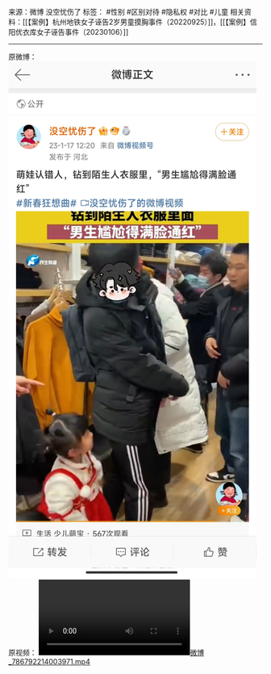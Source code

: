 来源：微博 没空忧伤了
标签： #性别 #区别对待 #隐私权 #对比 #儿童
相关资料：[[【案例】杭州地铁女子诬告2岁男童摸胸事件（20220925）]]，[[【案例】信阳优衣库女子诬告事件（20230106）]]
***
原微博：
[![IMG_20230118_132010.jpg](https://raw.githubusercontent.com/bluntvoice/mypic/main/IMG_20230118_132010.jpg)](https://raw.githubusercontent.com/bluntvoice/mypic/main/IMG_20230118_132010.jpg)
原视频：
[![微博_786792214003971.mp4](https://raw.githubusercontent.com/bluntvoice/mypic/main/%E5%BE%AE%E5%8D%9A_786792214003971.mp4)](https://raw.githubusercontent.com/bluntvoice/mypic/main/%E5%BE%AE%E5%8D%9A_786792214003971.mp4)
